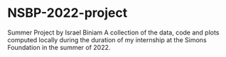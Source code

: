 # NSBP-2022-project
Summer Project by Israel Biniam
A collection of the data, code and plots computed locally during the duration of my internship at the Simons Foundation in the summer of 2022.

